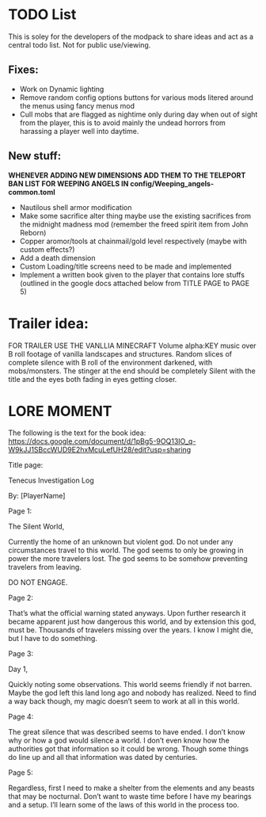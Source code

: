 # TODO List
This is soley for the developers of the modpack to share ideas and act as a central todo list. Not for public use/viewing.
 ##  Fixes:
  - Work on Dynamic lighting
  - Remove random config options buttons for various mods litered around the menus using fancy menus mod
  - Cull mobs that are flagged as nightime only during day when out of sight from the player, this is to avoid mainly the undead horrors from harassing a player well into daytime.

   
 ## New stuff:
  **WHENEVER ADDING NEW DIMENSIONS ADD THEM TO THE TELEPORT BAN LIST FOR WEEPING ANGELS IN config/Weeping_angels-common.toml**
  - Nautilous shell armor modification
  - Make some sacrifice alter thing maybe use the existing sacrifices from the midnight madness mod (remember the freed spirit item from John Reborn)
  - Copper aromor/tools at chainmail/gold level respectively (maybe with custom effects?)
  - Add a death dimension
  - Custom Loading/title screens need to be made and implemented
  - Implement a written book given to the player that contains lore stuffs (outlined in the google docs attached below from TITLE PAGE to PAGE 5)

# Trailer idea:
 FOR TRAILER USE THE VANLLIA MINECRAFT Volume alpha:KEY music over B roll footage of vanilla landscapes and structures. 
 Random slices of complete silence with B roll of the environment darkened, with mobs/monsters.
 The stinger at the end should be completely Silent with the title and the eyes both fading in eyes getting closer.

# LORE MOMENT
The following is the text for the book idea:
https://docs.google.com/document/d/1pBg5-9OQ13IO_q-W9kJJ1SBccWUD9E2hxMcuLefUH28/edit?usp=sharing

Title page:

Tenecus Investigation Log

By: [PlayerName]


Page 1:

The Silent World,

Currently the home of an unknown but violent god. Do not under any circumstances travel to this world. The god seems to only be growing in power the more travelers lost. The god seems to be somehow preventing travelers from leaving.

DO NOT ENGAGE.


Page 2:

That’s what the official warning stated anyways. Upon further research it became apparent just how dangerous this world, and by extension this god, must be. Thousands of travelers missing over the years. I know I might die, but I have to do something.


Page 3:

Day 1,

Quickly noting some observations. This world seems friendly if not barren. Maybe the god left this land long ago and nobody has realized. Need to find a way back though, my magic doesn’t seem to work at all in this world.


Page 4:

The great silence that was described seems to have ended. I don’t know why or how a god would silence a world. I don’t even know how the authorities got that information so it could be wrong. Though some things do line up and all that information was dated by centuries.


Page 5:

Regardless, first I need to make a shelter from the elements and any beasts that may be nocturnal. Don’t want to waste time before I have my bearings and a setup. I’ll learn some of the laws of this world in the process too.

